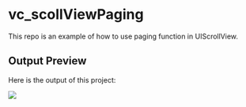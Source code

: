 # vc_scollViewPaging
This repo is an example of how to use paging function in UIScrollView.


## Output Preview
Here is the output of this project:

![](http://luthfifr.com/buku_ios_101/gif/viewController/vc_scrollViewPaging.gif)
